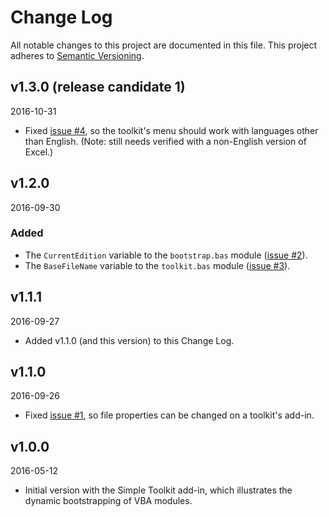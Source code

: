 # Change Log

All notable changes to this project are documented in this file.
This project adheres to [Semantic Versioning](http://semver.org/).

v1.3.0 (release candidate 1)
----------------------------
2016-10-31

- Fixed [issue #4][], so the toolkit's menu should work with languages other
  than English.  (Note: still needs verified with a non-English version of
  Excel.)

[issue #4]: https://github.com/mnpopcenter/vba-libs/issues/4

v1.2.0
------
2016-09-30

### Added

- The `CurrentEdition` variable to the `bootstrap.bas` module ([issue #2][]).
- The `BaseFileName` variable to the `toolkit.bas` module ([issue #3][]).

[issue #2]: https://github.com/mnpopcenter/vba-libs/issues/2
[issue #3]: https://github.com/mnpopcenter/vba-libs/issues/3

v1.1.1 
------
2016-09-27

- Added v1.1.0 (and this version) to this Change Log.

v1.1.0 
------
2016-09-26

- Fixed [issue #1][], so file properties can be changed on a toolkit's
  add-in.

[issue #1]: https://github.com/mnpopcenter/vba-libs/issues/1

v1.0.0 
------
2016-05-12

- Initial version with the Simple Toolkit add-in, which illustrates the
  dynamic bootstrapping of VBA modules.
